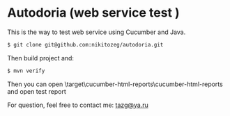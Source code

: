 # Autodoria (web service test )


This is the way to test web service using Cucumber and Java.

```bash
$ git clone git@github.com:nikitozeg/autodoria.git
```
Then build project
and:
```bash
$ mvn verify
```
Then you can open \target\cucumber-html-reports\cucumber-html-reports and open test report

For question, feel free to contact me: tazg@ya.ru
